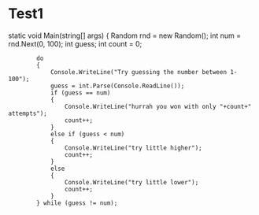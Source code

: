 # Test1
  static void Main(string[] args)
        {
            Random rnd = new Random();
            int num = rnd.Next(0, 100);
            int guess;
            int count = 0;

            do
            {
                Console.WriteLine("Try guessing the number between 1-100");
                guess = int.Parse(Console.ReadLine());
                if (guess == num)
                {
                    Console.WriteLine("hurrah you won with only "+count+" attempts");
                    count++;
                }
                else if (guess < num)
                {
                    Console.WriteLine("try little higher");
                    count++;
                }
                else
                {
                    Console.WriteLine("try little lower");
                    count++;
                }
            } while (guess != num);     
                
